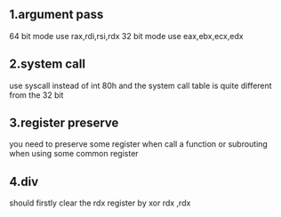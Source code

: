 ## 1.argument pass
64 bit mode use rax,rdi,rsi,rdx 
32 bit mode use eax,ebx,ecx,edx

## 2.system call
use syscall instead of int 80h
and the system call table is quite different from the 32 bit 

## 3.register preserve
you need to preserve some register when call a function or subrouting when using some common register

## 4.div 
should firstly clear the rdx register by xor rdx ,rdx
